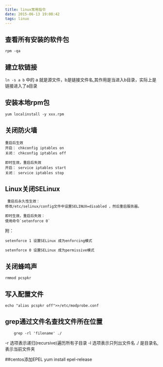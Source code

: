 ```yaml
---
title: linux常用指令
date: 2015-06-13 19:08:42
tags: linux
---
```

## 查看所有安装的软件包

	rpm -qa  

## 建立软链接
`ln -s a b` 中的 a 就是源文件，b是链接文件名,其作用是当进入b目录，实际上是链接进入了a目录

## 安装本地rpm包

    yum localinstall -y xxx.rpm
	
## 关闭防火墙

	重启后生效 
	开启： chkconfig iptables on 
	关闭： chkconfig iptables off 

	即时生效，重启后失效 
	开启： service iptables start 
	关闭： service iptables stop 
## Linux关闭SELinux
     重启后永久性生效：
    修改/etc/selinux/config文件中设置SELINUX=disabled ，然后重启服务器。

    即时生效，重启后失效：
    使用命令`setenforce 0`

附：

    setenforce 1 设置SELinux 成为enforcing模式
    
    setenforce 0 设置SELinux 成为permissive模式
## 关闭蜂鸣声
	
	rmmod pcspkr

## 写入配置文件

	echo "alias pcspkr off">>/etc/modprobe.conf

## grep通过文件名查找文件所在位置

	    grep -rl 'filename' ./

-r 选项表示递归(recursive)遍历所有子目录
-l 选项表示只列出文件名
./ 是目录名, 表示当前文件夹   

##centos添加EPEL
    yum install epel-release